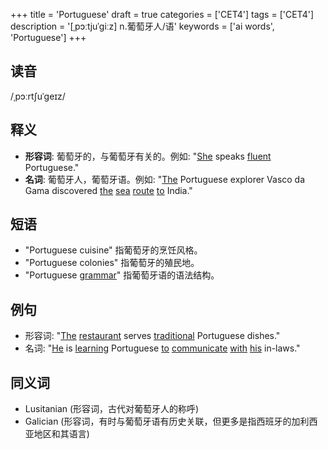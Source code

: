 +++
title = 'Portuguese'
draft = true
categories = ['CET4']
tags = ['CET4']
description = '[ˌpɔːtjuˈgiːz] n.葡萄牙人/语'
keywords = ['ai words', 'Portuguese']
+++

## 读音
/ˌpɔːrtʃuˈgeɪz/

## 释义
- **形容词**: 葡萄牙的，与葡萄牙有关的。例如: "[She](/zh/post/she/) speaks [fluent](/zh/post/fluent/) Portuguese."
- **名词**: 葡萄牙人，葡萄牙语。例如: "[The](/zh/post/the/) Portuguese explorer Vasco da Gama discovered [the](/zh/post/the/) [sea](/zh/post/sea/) [route](/zh/post/route/) [to](/zh/post/to/) India."

## 短语
- "Portuguese cuisine" 指葡萄牙的烹饪风格。
- "Portuguese colonies" 指葡萄牙的殖民地。
- "Portuguese [grammar](/zh/post/grammar/)" 指葡萄牙语的语法结构。

## 例句
- 形容词: "[The](/zh/post/the/) [restaurant](/zh/post/restaurant/) serves [traditional](/zh/post/traditional/) Portuguese dishes."
- 名词: "[He](/zh/post/he/) is [learning](/zh/post/learning/) Portuguese [to](/zh/post/to/) [communicate](/zh/post/communicate/) [with](/zh/post/with/) [his](/zh/post/his/) in-laws."

## 同义词
- Lusitanian (形容词，古代对葡萄牙人的称呼)
- Galician (形容词，有时与葡萄牙语有历史关联，但更多是指西班牙的加利西亚地区和其语言)

